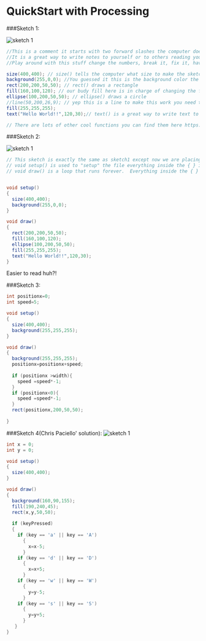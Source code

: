 QuickStart with Processing
====

###Sketch 1: 

![sketch 1](https://github.com/mrmittag/Makerspace/blob/master/Images/sketch1.png)

```java
//This is a comment it starts with two forward slashes the computer does not read this
//It is a great way to write notes to yourself or to others reading your code.
//Play around with this stuff change the numbers, break it, fix it, have fun!

size(400,400); // size() tells the computer what size to make the sketch in pixels.
background(255,0,0); //You guessed it this is the background color the three numbers are the amount of red, blue and green.
rect(200,200,50,50); // rect() draws a rectangle
fill(160,100,120); // our budy fill here is in charge of changing the fill color of the shapes notice how it does'nt change the color of the shape before it.
ellipse(100,200,50,50); // ellipse() draws a circle
//line(50,200,26,9); // yep this is a line to make this work you need to 'uncomment' this code(delete the forward slashes at the begining of this line.
fill(255,255,255);
text("Hello World!!",120,30);// text() is a great way to write text to the screen!

// There are lots of other cool functions you can find them here https://processing.org/reference/
```
###Sketch 2: 

![sketch 1](https://github.com/mrmittag/Makerspace/blob/master/Images/sketch1.png)

```java
// This sketch is exactly the same as sketch1 except now we are placing our code inside two functions.
// void setup() is used to "setup" the file everything inside the { } is run exactly one time.
// void draw() is a loop that runs forever.  Everything inside the { } is run until the sketch is terminated.


void setup()
{
  size(400,400);
  background(255,0,0);
}

void draw()
{
  rect(200,200,50,50);
  fill(160,100,120);
  ellipse(100,200,50,50);
  fill(255,255,255);
  text("Hello World!!",120,30);
}
```
Easier to read huh?!

###Sketch 3:

```java
int positionx=0;
int speed=5;

void setup()
{
  size(400,400);
  background(255,255,255);
}

void draw()
{
  background(255,255,255);
  positionx=positionx+speed;
  
  if (positionx >width){
    speed =speed*-1;
  }
  if (positionx<0){
    speed =speed*-1;
  }
  rect(positionx,200,50,50);
  
}
```

###Sketch 4(Chris Paciello' solution):
![sketch 1](https://github.com/mrmittag/Makerspace/blob/master/Images/sketch4.png)

```java
int x = 0;
int y = 0;

void setup()
{
  size(400,400);
}

void draw()
{
  background(160,90,155);
  fill(190,240,45);
  rect(x,y,50,50);
 
  if (keyPressed) 
  {
    if (key == 'a' || key == 'A') 
      {
        x=x-5;
      }
    if (key == 'd' || key == 'D') 
      {
        x=x+5;
      }
    if (key == 'w' || key == 'W') 
      {
        y=y-5;
      }
    if (key == 's' || key == 'S') 
      {
        y=y+5;
      }
   }
}

```







